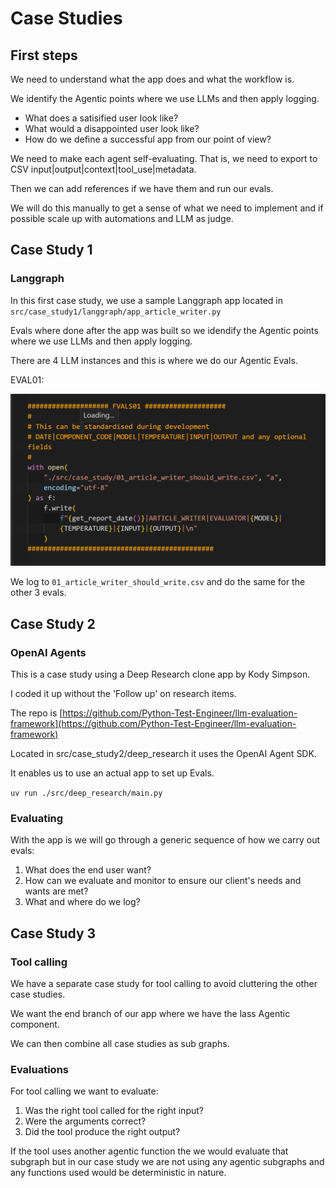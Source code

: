 # Case Studies


## First steps

We need to understand what the app does and what the workflow is.

We identify the Agentic points where we use LLMs and then apply logging.

- What does a satisified user look like?
- What would a disappointed user look like?
- How do we define a successful app from our point of view?

We need to make each agent self-evaluating. That is, we need to export to CSV input|output|context|tool_use|metadata.

Then we can add references if we have them and run our evals.

We will do this manually to get a sense of what we need to implement and if possible scale up with automations and LLM as judge.

## Case Study 1

### Langgraph

In this first case study, we use a sample Langgraph app located in `src/case_study1/langgraph/app_article_writer.py`

Evals where done after the app was built so we idendify the Agentic points where we use LLMs and then apply logging.

There are 4 LLM instances and this is where we do our Agentic Evals.

EVAL01:

![eval01](../images/case_study_1_eval01.png)

We log to `01_article_writer_should_write.csv` and do the same for the other 3 evals.



## Case Study 2

### OpenAI Agents

This is a case study using a Deep Research clone app by Kody Simpson.

I coded it up without the 'Follow up' on research items.

The repo is [https://github.com/Python-Test-Engineer/llm-evaluation-framework](https://github.com/Python-Test-Engineer/llm-evaluation-framework)

Located in src/case_study2/deep_research it uses the OpenAI Agent SDK.

It enables us to use an actual app to set up Evals.

`uv run ./src/deep_research/main.py`

### Evaluating

With the app is we will go through a generic sequence of how we carry out evals:

1. What does the end user want?
2. How can we evaluate and monitor to ensure our client's needs and wants are met?
3. What and where do we log?

## Case Study 3

### Tool calling

We have a separate case study for tool calling to avoid cluttering the other case studies.

We want the end branch of our app where we have the lass Agentic component.

We can then combine all case studies as sub graphs.

### Evaluations

For tool calling we want to evaluate:

1. Was the right tool called for the right input?
2. Were the arguments correct?
3. Did the tool produce the right output?

If the tool uses another agentic function the we would evaluate that subgraph but in our case study we are not using any agentic subgraphs and any functions used would be deterministic in nature.